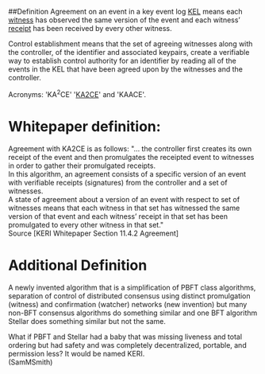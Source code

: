 ##Definition
Agreement on an event in a key event log [KEL](KEL) means each [witness](witness) has observed the same version of the event and each witness’ [receipt](receipt) has been received by every other witness.

Control establishment means that the set of agreeing witnesses along with the controller, of the identifier and associated keypairs, create a verifiable way to establish control authority for an identifier by reading all of the events in the KEL that have been agreed upon by the witnesses and the controller.

Acronyms: 'KA<sup>2</sup>CE' '[KA2CE](KA2CE)' and 'KAACE'. 

# Whitepaper definition:
Agreement with KA2CE is as follows:
"... the controller first creates its own receipt of the event and then promulgates the receipted event to witnesses in order to gather their promulgated receipts.\
In this algorithm, an agreement consists of a specific version of an event with verifiable receipts
(signatures) from the controller and a set of witnesses.\
A state of agreement about a version of an event with respect to set of witnesses means that each witness in that set has witnessed the same version of that event and each witness’ receipt in that set has been promulgated to every other witness in that set."\
Source [KERI Whitepaper Section 11.4.2 Agreement]

# Additional Definition
A newly invented algorithm that is a simplification of PBFT class algorithms, separation of control of distributed consensus using distinct promulgation (witness) and confirmation (watcher) networks (new invention) but many non-BFT consensus algorithms do something similar and one BFT algorithm Stellar does something similar but not the same.

What if PBFT and Stellar had a baby that was missing liveness and total ordering but had safety and was completely decentralized, portable, and permission less? It would be named KERI.\
(SamMSmith)